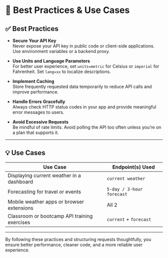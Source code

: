 # 🌟 Best Practices & Use Cases


## ✅ Best Practices

- **Secure Your API Key**  
  Never expose your API key in public code or client-side applications. Use environment variables or a backend proxy.

- **Use Units and Language Parameters**  
  For better user experience, set `units=metric` for Celsius or `imperial` for Fahrenheit. Set `lang=xx` to localize descriptions.

- **Implement Caching**  
  Store frequently requested data temporarily to reduce API calls and improve performance.

- **Handle Errors Gracefully**  
  Always check HTTP status codes in your app and provide meaningful error messages to users.

- **Avoid Excessive Requests**  
  Be mindful of rate limits. Avoid polling the API too often unless you’re on a plan that supports it.

---

## 💡 Use Cases

| Use Case                                      | Endpoint(s) Used             |
|----------------------------------------------|------------------------------|
| Displaying current weather in a dashboard     | `current weather`            |
| Forecasting for travel or events              | `5-day / 3-hour forecast`     |
| Mobile weather apps or browser extensions     | All 2                        |
| Classroom or bootcamp API training exercises  | `current` + `forecast`       |

---

By following these practices and structuring requests thoughtfully, you ensure better performance, cleaner code, and a more reliable user experience.